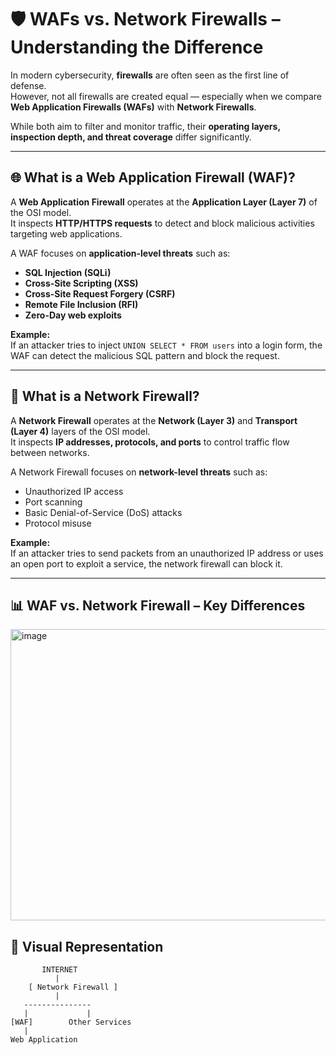 # 🛡️  WAFs vs. Network Firewalls – Understanding the Difference

In modern cybersecurity, **firewalls** are often seen as the first line of defense.  
However, not all firewalls are created equal — especially when we compare **Web Application Firewalls (WAFs)** with **Network Firewalls**.  

While both aim to filter and monitor traffic, their **operating layers, inspection depth, and threat coverage** differ significantly.

---

## 🌐 What is a Web Application Firewall (WAF)?
A **Web Application Firewall** operates at the **Application Layer (Layer 7)** of the OSI model.  
It inspects **HTTP/HTTPS requests** to detect and block malicious activities targeting web applications.

A WAF focuses on **application-level threats** such as:
- **SQL Injection (SQLi)**
- **Cross-Site Scripting (XSS)**
- **Cross-Site Request Forgery (CSRF)**
- **Remote File Inclusion (RFI)**
- **Zero-Day web exploits**

**Example:**  
If an attacker tries to inject `UNION SELECT * FROM users` into a login form, the WAF can detect the malicious SQL pattern and block the request.

---

## 🔐 What is a Network Firewall?
A **Network Firewall** operates at the **Network (Layer 3)** and **Transport (Layer 4)** layers of the OSI model.  
It inspects **IP addresses, protocols, and ports** to control traffic flow between networks.

A Network Firewall focuses on **network-level threats** such as:
- Unauthorized IP access
- Port scanning
- Basic Denial-of-Service (DoS) attacks
- Protocol misuse

**Example:**  
If an attacker tries to send packets from an unauthorized IP address or uses an open port to exploit a service, the network firewall can block it.

---

## 📊 WAF vs. Network Firewall – Key Differences

<img width="1339" height="466" alt="image" src="https://github.com/user-attachments/assets/515c29d0-5639-439a-bc67-787ee16028c1" />


## 📌 Visual Representation

```plaintext
       INTERNET
          |
    [ Network Firewall ]
          |
   ---------------
   |             |
[WAF]        Other Services
   |
Web Application
